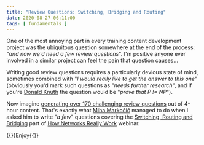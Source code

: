 ```yaml
---
title: "Review Questions: Switching, Bridging and Routing"
date: 2020-08-27 06:11:00
tags: [ fundamentals ]
---
```

One of the most annoying part in every training content development project was the ubiquitous question somewhere at the end of the process: "_and now we'd need a few review questions_". I'm positive anyone ever involved in a similar project can feel the pain that question causes...

Writing good review questions requires a particularly devious state of mind, sometimes combined with "_I would really like to get the answer to this one_" (obviously you'd mark such questions as "_needs further research_", and if you're [Donald Knuth](https://en.wikipedia.org/wiki/Donald_Knuth) the question would be "_prove that P != NP_").

Now imagine [generating over 170 challenging review questions](https://my.ipspace.net/bin/get/Net101/RQ-Switching.md?doccode=Net101) out of 4-hour content. That's exactly what [Miha Markočič](https://www.ipspace.net/Team:Miha_Markocic) managed to do when I asked him to write "_a few_" questions covering the [Switching, Routing and Bridging](https://my.ipspace.net/bin/list?id=Net101#SWITCH) part of [How Networks Really Work](https://www.ipspace.net/How_Networks_Really_Work) webinar.

{{<jump>}}[Enjoy](https://my.ipspace.net/bin/get/Net101/RQ-Switching.md?doccode=Net101){{</jump>}}